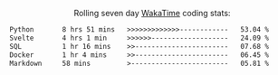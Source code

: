 <p align="center">Rolling seven day <a href='https://wakatime.com/'> WakaTime</a> coding stats:</p>
<!--START_SECTION:waka-->

```txt
Python       8 hrs 51 mins   >>>>>>>>>>>>>------------   53.04 %
Svelte       4 hrs 1 min     >>>>>>-------------------   24.09 %
SQL          1 hr 16 mins    >>-----------------------   07.68 %
Docker       1 hr 4 mins     >>-----------------------   06.45 %
Markdown     58 mins         >------------------------   05.81 %
```

<!--END_SECTION:waka-->
